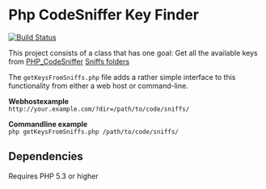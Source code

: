 # Php CodeSniffer Key Finder
[![Build Status](https://secure.travis-ci.org/potherca/PhpCodeSnifferKeyFinder.png)][1]

This project consists of a class that has one goal: Get all the available keys
from [PHP_CodeSniffer][2] [Sniffs folders][3]

The `getKeysFromSniffs.php` file adds a rather simple interface to this
functionality from either a web host or command-line.

**Webhostexample**  
`http://your.example.com/?dir=/path/to/code/sniffs/`

**Commandline example**  
`php getKeysFromSniffs.php /path/to/code/sniffs/`

## Dependencies
Requires PHP 5.3 or higher


[1]: http://travis-ci.org/potherca/PhpCodeSnifferKeyFinder
[2]: http://pear.php.net/package/PHP_CodeSniffer
[3]: https://github.com/squizlabs/PHP_CodeSniffer/tree/master/CodeSniffer/Standards